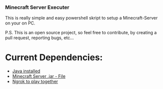 ### Minecraft Server Executer

This is really simple and easy powershell skript to setup a Minecraft-Server
on your on PC.

P.S.
This is an open source project, so feel free to contribute, by creating a pull request,
reporting bugs, etc...

# Current Dependencies:
- [Java installed](https://www.oracle.com/java/technologies/javase/jdk19-archive-downloads.html)
- [Minecraft Server .jar - File](https://www.minecraft.net/de-de/download/server) 
- [Ngrok to play together](https://ngrok.com/download)


